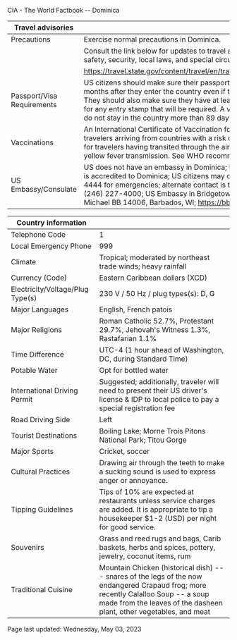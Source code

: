 CIA - The World Factbook -- Dominica

| Travel advisories | |
| --- | --- |
| Precautions | Exercise normal precautions in Dominica. |
| | Consult the link below for updates to travel advisories and statements on safety, security, local laws, and special circumstances in this country. |
| | <https://travel.state.gov/content/travel/en/traveladvisories/traveladvisories.html> |
| Passport/Visa Requirements | US citizens should make sure their passport will not expire for at least 6 months after they enter the country even if they do not intend to stay that long. They should also make sure they have at least 1 blank page in their passport for any entry stamp that will be required. A visa is not required as long as you do not stay in the country more than 89 days. |
| Vaccinations | An International Certificate of Vaccination for yellow fever is required for travelers arriving from countries with a risk of yellow fever transmission and for travelers having transited through the airport of a country with risk of yellow fever transmission. See WHO recommendations.  <http://www.who.int/> |
| US Embassy/Consulate | US does not have an embassy in Dominica; the US Ambassador to Barbados is accredited to Dominica; US citizens may call US Dept of State (202)-501-4444 for emergencies; alternate contact is the US Embassy in Barbados [1] (246) 227-4000; US Embassy in Bridgetown, Wildey Business Park, St. Michael BB 14006, Barbados, WI; https://bb.usembassy.gov/ |

| Country information |  |
| --- | --- |
| Telephone Code | 1 |
| Local Emergency Phone | 999 |
| Climate | Tropical; moderated by northeast trade winds; heavy rainfall |
| Currency (Code) | Eastern Caribbean dollars (XCD) |
| Electricity/Voltage/Plug Type(s) | 230 V / 50 Hz / plug types(s): D, G |
| Major Languages | English, French patois |
| Major Religions | Roman Catholic 52.7%, Protestant 29.7%, Jehovah's Witness 1.3%, Rastafarian 1.1% |
| Time Difference | UTC-4 (1 hour ahead of Washington, DC, during Standard Time) |
| Potable Water | Opt for bottled water |
| International Driving Permit | Suggested; additionally, traveler will need to present their US driver's license & IDP to local police to pay a special registration fee |
| Road Driving Side | Left |
| Tourist Destinations | Boiling Lake; Morne Trois Pitons National Park; Titou Gorge |
| Major Sports | Cricket, soccer |
| Cultural Practices | Drawing air through the teeth to make a sucking sound is used to express anger or annoyance. |
| Tipping Guidelines | Tips of 10% are expected at restaurants unless service charges are added. It is appropriate to tip a housekeeper $1-2 (USD) per night for good service. |
| Souvenirs | Grass and reed rugs and bags, Carib baskets, herbs and spices, pottery, jewelry, coconut items, rum |
| Traditional Cuisine | Mountain Chicken (historical dish) --- snares of the legs of the now endangered Crapaud frog; more recently Calalloo Soup -- a soup made from the leaves of the dasheen plant, other vegetables, and meat |

Page last updated: Wednesday, May 03, 2023
